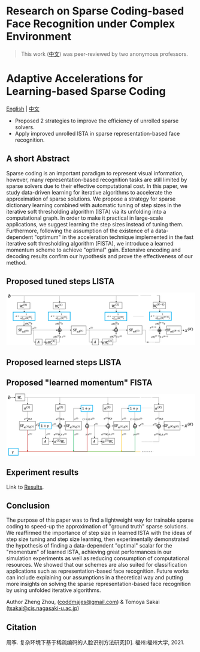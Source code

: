 # Research on Sparse Coding-based Face Recognition under Complex Environment
> This work ([中文](thesis/Research_on_Sparse_Coding-based_Face_Recognition_under_Complex_Environment.pdf)) was peer-reviewed by two anonymous professors. 

# Adaptive Accelerations for Learning-based Sparse Coding

[English](thesis/Adaptive_Accelerations_for_Learning-based_Sparse_Coding.pdf) | [中文](thesis/Research_on_Sparse_Coding-based_Face_Recognition_under_Complex_Environment.pdf)

+ Proposed 2 strategies to improve the efficiency of unrolled sparse solvers.
+ Apply improved unrolled ISTA in sparse representation-based face recognition. 

## A short Abstract

Sparse coding is an important paradigm to represent visual information, however, many representation-based recognition tasks are still limited by sparse solvers due to their effective computational cost. In this paper, we study data-driven learning for iterative algorithms to accelerate the approximation of sparse solutions. We propose a strategy for sparse dictionary learning combined with automatic tuning of step sizes in the iterative soft thresholding algorithm (ISTA) via its unfolding into a computational graph. In order to make it practical in large-scale applications, we suggest learning the step sizes instead of tuning them. Furthermore, following the assumption of the existence of a data-dependent "optimum" in the acceleration technique implemented in the fast iterative soft thresholding algorithm (FISTA), we introduce a learned momentum scheme to achieve "optimal" gain. Extensive encoding and decoding results confirm our hypothesis and prove the effectiveness of our method.

## Proposed tuned steps LISTA
![tuned steps LISTA](thesis/images/stepsize.png)

## Proposed learned steps LISTA

## Proposed "learned momentum" FISTA
![learned momentum FISTA](thesis/images/LM-FISTA.png)

## Experiment results
Link to [Results](results/README.md).

## Conclusion
The purpose of this paper was to find a lightweight way for trainable sparse coding to speed-up the approximation of "ground truth" sparse solutions. We reaffirmed the importance of step size in learned ISTA with the ideas of step size tuning and step size learning, then experimentally demonstrated the hypothesis of finding a data-dependent "optimal" scalar for the "momentum" of learned ISTA, achieving great performances in our simulation experiments as well as reducing consumption of computational resources. We showed that our schemes are also suited for classification applications such as representation-based face recognition. Future works can include explaining our assumptions in a theoretical way and putting more insights on solving the sparse representation-based face recognition by using unfolded iterative algorithms.

Author Zheng Zhou, (coddmajes@gmail.com) & Tomoya Sakai (tsakai@cis.nagasaki-u.ac.jp)

## Citation
周筝. 复杂环境下基于稀疏编码的人脸识别方法研究[D]. 福州:福州大学, 2021.

